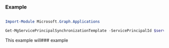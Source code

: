 ### Example

```powershell

Import-Module Microsoft.Graph.Applications

Get-MgServicePrincipalSynchronizationTemplate -ServicePrincipalId $servicePrincipalId

```
This example will### example

